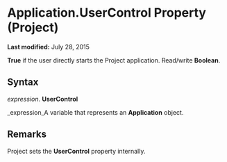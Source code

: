 
# Application.UserControl Property (Project)

 **Last modified:** July 28, 2015

 **True** if the user directly starts the Project application. Read/write **Boolean**.

## Syntax

 _expression_. **UserControl**

 _expression_A variable that represents an  **Application** object.


## Remarks

Project sets the  **UserControl** property internally.

